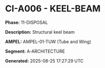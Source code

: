 # CI-A006 - KEEL-BEAM

**Phase:** 11-DISPOSAL

**Description:** Structural keel beam

**AMPEL:** AMPEL-01-TUW (Tube and Wing)

**Segment:** A-ARCHITECTURE

**Generated:** 2025-08-25 17:27:29 UTC
